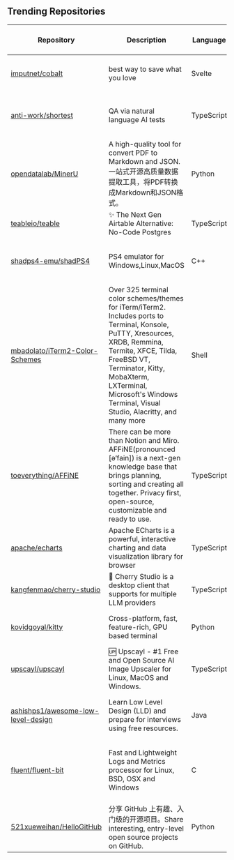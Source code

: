 ## Trending Repositories

| Repository | Description | Language | Stars | Forks | Built By | Current Period Stars |
|------------|-------------|----------|-------|-------|----------|---------------------|
| [imputnet/cobalt](https://github.com/imputnet/cobalt) | best way to save what you love | Svelte | 22820 | 1859 | [wukko](https://github.com/wukko), [dumbmoron](https://github.com/dumbmoron), [Snazzah](https://github.com/Snazzah), [lexito-o](https://github.com/lexito-o), [KwiatekMiki](https://github.com/KwiatekMiki) | 1049 |
| [anti-work/shortest](https://github.com/anti-work/shortest) | QA via natural language AI tests | TypeScript | 3114 | 163 | [m2rads](https://github.com/m2rads), [slavingia](https://github.com/slavingia), [danthomps](https://github.com/danthomps), [juniusfree](https://github.com/juniusfree), [wiksien](https://github.com/wiksien) | 602 |
| [opendatalab/MinerU](https://github.com/opendatalab/MinerU) | A high-quality tool for convert PDF to Markdown and JSON.一站式开源高质量数据提取工具，将PDF转换成Markdown和JSON格式。 | Python | 22343 | 1615 | [myhloli](https://github.com/myhloli), [dt-yy](https://github.com/dt-yy), [Focusshang](https://github.com/Focusshang), [drunkpig](https://github.com/drunkpig), [papayalove](https://github.com/papayalove) | 98 |
| [teableio/teable](https://github.com/teableio/teable) | ✨ The Next Gen Airtable Alternative: No-Code Postgres | TypeScript | 14308 | 661 | [tea-artist](https://github.com/tea-artist), [boris-w](https://github.com/boris-w), [caoxing9](https://github.com/caoxing9), [Sky-FE](https://github.com/Sky-FE), [Pengap](https://github.com/Pengap) | 268 |
| [shadps4-emu/shadPS4](https://github.com/shadps4-emu/shadPS4) | PS4 emulator for Windows,Linux,MacOS | C++ | 12155 | 809 | [georgemoralis](https://github.com/georgemoralis), [psucien](https://github.com/psucien), [raphaelthegreat](https://github.com/raphaelthegreat), [squidbus](https://github.com/squidbus), [Xphalnos](https://github.com/Xphalnos) | 255 |
| [mbadolato/iTerm2-Color-Schemes](https://github.com/mbadolato/iTerm2-Color-Schemes) | Over 325 terminal color schemes/themes for iTerm/iTerm2. Includes ports to Terminal, Konsole, PuTTY, Xresources, XRDB, Remmina, Termite, XFCE, Tilda, FreeBSD VT, Terminator, Kitty, MobaXterm, LXTerminal, Microsoft's Windows Terminal, Visual Studio, Alacritty, and many more | Shell | 25025 | 6448 | [mbadolato](https://github.com/mbadolato), [jdhmtl](https://github.com/jdhmtl), [tehaleph](https://github.com/tehaleph), [tacolegs2004](https://github.com/tacolegs2004), [ncornette](https://github.com/ncornette) | 10 |
| [toeverything/AFFiNE](https://github.com/toeverything/AFFiNE) | There can be more than Notion and Miro. AFFiNE(pronounced [ə‘fain]) is a next-gen knowledge base that brings planning, sorting and creating all together. Privacy first, open-source, customizable and ready to use. | TypeScript | 43841 | 2856 | [himself65](https://github.com/himself65), [pengx17](https://github.com/pengx17), [darkskygit](https://github.com/darkskygit), [JimmFly](https://github.com/JimmFly), [QiShaoXuan](https://github.com/QiShaoXuan) | 38 |
| [apache/echarts](https://github.com/apache/echarts) | Apache ECharts is a powerful, interactive charting and data visualization library for browser | TypeScript | 61422 | 19654 | [pissang](https://github.com/pissang), [100pah](https://github.com/100pah), [kener](https://github.com/kener), [Ovilia](https://github.com/Ovilia), [plainheart](https://github.com/plainheart) | 139 |
| [kangfenmao/cherry-studio](https://github.com/kangfenmao/cherry-studio) | 🍒 Cherry Studio is a desktop client that supports for multiple LLM providers | TypeScript | 2382 | 133 | [kangfenmao](https://github.com/kangfenmao), [1355873789](https://github.com/1355873789), [teojs](https://github.com/teojs), [injurka](https://github.com/injurka), [cawabj](https://github.com/cawabj) | 35 |
| [kovidgoyal/kitty](https://github.com/kovidgoyal/kitty) | Cross-platform, fast, feature-rich, GPU based terminal | Python | 25349 | 1007 | [kovidgoyal](https://github.com/kovidgoyal), [page-down](https://github.com/page-down), [Luflosi](https://github.com/Luflosi), [jinhwanlazy](https://github.com/jinhwanlazy) | 47 |
| [upscayl/upscayl](https://github.com/upscayl/upscayl) | 🆙 Upscayl - #1 Free and Open Source AI Image Upscaler for Linux, MacOS and Windows. | TypeScript | 32306 | 1486 | [NayamAmarshe](https://github.com/NayamAmarshe), [aaronliu0130](https://github.com/aaronliu0130), [TGS963](https://github.com/TGS963), [Danik1601](https://github.com/Danik1601) | 38 |
| [ashishps1/awesome-low-level-design](https://github.com/ashishps1/awesome-low-level-design) | Learn Low Level Design (LLD) and prepare for interviews using free resources. | Java | 9570 | 2440 | [ashishps1](https://github.com/ashishps1), [mukulagarwal08](https://github.com/mukulagarwal08), [VishalMCF](https://github.com/VishalMCF), [PrasanthVijayy](https://github.com/PrasanthVijayy), [allen-turing](https://github.com/allen-turing) | 70 |
| [fluent/fluent-bit](https://github.com/fluent/fluent-bit) | Fast and Lightweight Logs and Metrics processor for Linux, BSD, OSX and Windows | C | 6205 | 1611 | [edsiper](https://github.com/edsiper), [nokute78](https://github.com/nokute78), [leonardo-albertovich](https://github.com/leonardo-albertovich), [cosmo0920](https://github.com/cosmo0920), [patrick-stephens](https://github.com/patrick-stephens) | 28 |
| [521xueweihan/HelloGitHub](https://github.com/521xueweihan/HelloGitHub) | 分享 GitHub 上有趣、入门级的开源项目。Share interesting, entry-level open source projects on GitHub. | Python | 96608 | 9746 | [521xueweihan](https://github.com/521xueweihan), [yaowenqiang](https://github.com/yaowenqiang), [daixiang0](https://github.com/daixiang0), [ChungZH](https://github.com/ChungZH), [hibobby](https://github.com/hibobby) | 62 |

